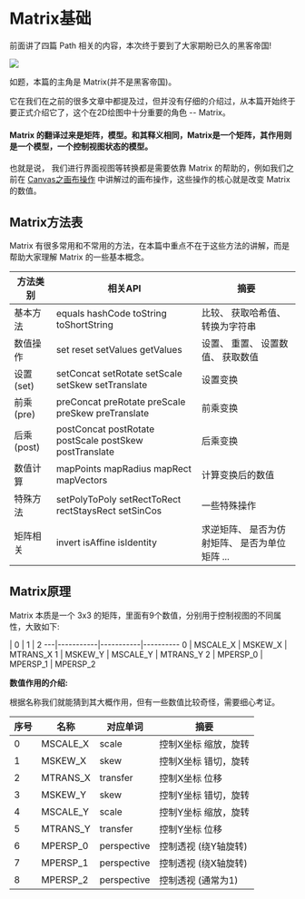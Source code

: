 # Matrix基础

前面讲了四篇 Path 相关的内容，本次终于要到了大家期盼已久的黑客帝国!

![](http://ww1.sinaimg.cn/large/005Xtdi2jw1f4oyx5i8wbj308c0bj3zz.jpg)

如题，本篇的主角是 Matrix(并不是黑客帝国)。

它在我们在之前的很多文章中都提及过，但并没有仔细的介绍过，从本篇开始终于要正式介绍它了，这个在2D绘图中十分重要的角色 -- Matrix。

>
#### Matrix 的翻译过来是矩阵，模型。和其释义相同，Matrix是一个矩阵，其作用则是一个模型，一个控制视图状态的模型。

也就是说， 我们进行界面视图等转换都是需要依靠 Matrix 的帮助的，例如我们之前在 [Canvas之画布操作](https://github.com/GcsSloop/AndroidNote/blob/master/CustomView/Advance/%5B3%5DCanvas_Convert.md) 中讲解过的画布操作，这些操作的核心就是改变 Matrix 的数值。

## Matrix方法表

Matrix 有很多常用和不常用的方法，在本篇中重点不在于这些方法的讲解，而是帮助大家理解 Matrix 的一些基本概念。

方法类别   | 相关API                                                 | 摘要
-----------|---------------------------------------------------------|------------------------
基本方法   | equals hashCode toString toShortString                  | 比较、 获取哈希值、 转换为字符串
数值操作   | set reset setValues getValues                           | 设置、 重置、 设置数值、 获取数值                    
设置(set)  | setConcat setRotate setScale setSkew setTranslate       | 设置变换
前乘(pre)  | preConcat preRotate preScale preSkew preTranslate       | 前乘变换
后乘(post) | postConcat postRotate postScale postSkew postTranslate  | 后乘变换
数值计算   | mapPoints mapRadius mapRect mapVectors                  | 计算变换后的数值
特殊方法   | setPolyToPoly setRectToRect rectStaysRect setSinCos     | 一些特殊操作
矩阵相关   | invert isAffine isIdentity                              | 求逆矩阵、 是否为仿射矩阵、 是否为单位矩阵 ...


## Matrix原理

Matrix 本质是一个 3x3 的矩阵，里面有9个数值，分别用于控制视图的不同属性，大致如下:

   | 0         | 1         | 2
---|-----------|-----------|----------
 0 | MSCALE_X  | MSKEW_X   | MTRANS_X
 1 | MSKEW_Y   | MSCALE_Y  | MTRANS_Y
 2 | MPERSP_0  | MPERSP_1  | MPERSP_2 

**数值作用的介绍:**

>
根据名称我们就能猜到其大概作用，但有一些数值比较奇怪，需要细心考证。

序号 | 名称     | 对应单词    | 摘要
-----|----------|-------------|--------------
  0  | MSCALE_X | scale       | 控制X坐标 缩放，旋转
  1  | MSKEW_X  | skew        | 控制X坐标 错切，旋转
  2  | MTRANS_X | transfer    | 控制X坐标 位移
  3  | MSKEW_Y  | skew        | 控制Y坐标 错切，旋转
  4  | MSCALE_Y | scale       | 控制Y坐标 缩放，旋转
  5  | MTRANS_Y | transfer    | 控制Y坐标 位移
  6  | MPERSP_0 | perspective | 控制透视  (绕Y轴旋转)
  7  | MPERSP_1 | perspective | 控制透视  (绕X轴旋转)
  8  | MPERSP_2 | perspective | 控制透视  (通常为1)
  
















